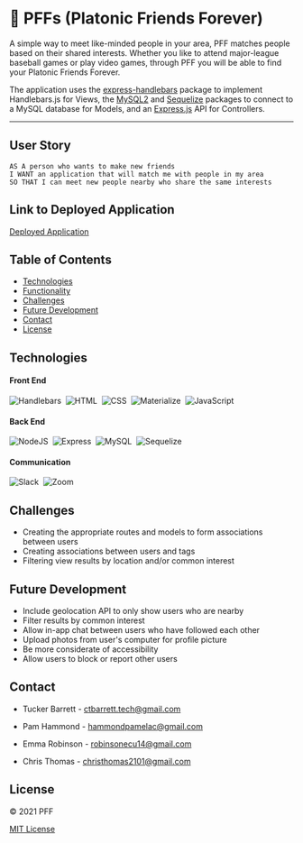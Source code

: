 # 🎣 PFFs (Platonic Friends Forever)

A simple way to meet like-minded people in your area, PFF matches people based on their shared interests. Whether you like to attend major-league baseball games or play video games, through PFF you will be able to find your Platonic Friends Forever.

The application uses the [express-handlebars](https://www.npmjs.com/package/express-handlebars) package to implement Handlebars.js for Views, the [MySQL2](https://www.npmjs.com/package/mysql2) and [Sequelize](https://www.npmjs.com/package/sequelize) packages to connect to a MySQL database for Models, and an [Express.js](https://expressjs.com/) API for Controllers.

---

## User Story
```
AS A person who wants to make new friends
I WANT an application that will match me with people in my area 
SO THAT I can meet new people nearby who share the same interests
```

## Link to Deployed Application

[Deployed Application](https://pfforever.herokuapp.com/)

## Table of Contents

- [Technologies](#technologies)
- [Functionality](#functionality)
- [Challenges](#challenges)
- [Future Development](#future-development)
- [Contact](#contact)
- [License](#license)

## Technologies

#### Front End
![Handlebars](https://img.shields.io/badge/Handlebars.js-f0772b?style=for-the-badge&logo=handlebars&logoColor=white)&nbsp;
![HTML](https://img.shields.io/badge/HTML5-E34F26?style=for-the-badge&logo=html5&logoColor=white)&nbsp;
![CSS](https://img.shields.io/badge/CSS3-1572B6?style=for-the-badge&logo=css3&logoColor=white)&nbsp;
![Materialize](https://img.shields.io/badge/-materialize--css-ff69b4?style=for-the-badge&logo=materialize--css&logoColor=white)&nbsp;
![JavaScript](https://img.shields.io/badge/javascript-%23323330.svg?style=for-the-badge&logo=javascript&logoColor=%23F7DF1E)

#### Back End
![NodeJS](https://img.shields.io/badge/node.js-6DA55F?style=for-the-badge&logo=node.js&logoColor=white)&nbsp;
![Express](https://img.shields.io/badge/Express.js-000000?style=for-the-badge&logo=express&logoColor=white)&nbsp;
![MySQL](https://img.shields.io/badge/MySQL-coral?style=for-the-badge&logo=mysql&logoColor=darkblue)&nbsp;
![Sequelize](https://img.shields.io/badge/Sequelize-blue?style=for-the-badge&logo=Sequelize)&nbsp;

#### Communication
![Slack](https://img.shields.io/badge/Slack-4A154B?style=for-the-badge&logo=slack&logoColor=white)&nbsp;
![Zoom](https://img.shields.io/badge/Zoom-2D8CFF?style=for-the-badge&logo=zoom&logoColor=white)


## Challenges

* Creating the appropriate routes and models to form associations between users
* Creating associations between users and tags
* Filtering view results by location and/or common interest

## Future Development

* Include geolocation API to only show users who are nearby
* Filter results by common interest
* Allow in-app chat between users who have followed each other
* Upload photos from user's computer for profile picture
* Be more considerate of accessibility
* Allow users to block or report other users

## Contact

* Tucker Barrett - [ctbarrett.tech@gmail.com](mailto:ctbarrett.tech@gmail.com)

* Pam Hammond - [hammondpamelac@gmail.com](mailto:hammondpamelac@gmail.com)

* Emma Robinson - [robinsonecu14@gmail.com](mailto:robinsonecu14@gmail.com)

* Chris Thomas - [christhomas2101@gmail.com](mailto:christhomas2101@gmail.com)

## License

&copy; 2021 PFF

[MIT License](https://opensource.org/licenses/MIT)
